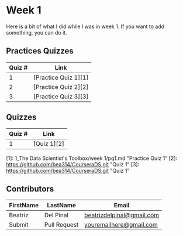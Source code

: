 # Week 1

Here is a bit of what I did while I was in week 1. If you want to add something, you can do it.

## Practices Quizzes
Quiz # | Link 
--- | --- 
1 | [Practice Quiz 1][1]
2 | [Practice Quiz 2][2]
3 | [Practice Quiz 3][3]

## Quizzes
Quiz # | Link 
--- | --- 
1 | [Quiz 1][2]

[1]: 1_The Data Scientist's Toolbox/week 1/pq1.md "Practice Quiz 1"
[2]: https://github.com/bea314/CourseraDS.git "Quiz 1"
[3]: https://github.com/bea314/CourseraDS.git "Quiz 1"

## Contributors
FirstName | LastName | Email
--- | --- | ---
Beatriz |  Del Pinal |  <beatrizdelpinal@gmail.com>
Submit |  Pull Request | <youremailhere@gmail.com>
